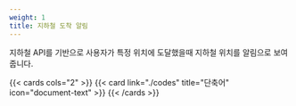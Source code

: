 ```yaml
---
weight: 1
title: 지하철 도착 알림
---
```


지하철 API를 기반으로 사용자가 특정 위치에 도달했을때 지하철 위치를 알림으로 보여줍니다.

{{< cards cols="2" >}}
  {{< card link="./codes" title="단축어" icon="document-text" >}}
{{< /cards >}}
